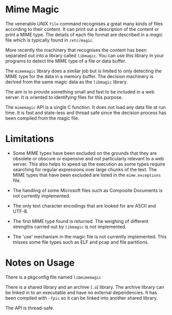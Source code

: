 
# Mime Magic

The venerable UNIX `file` command recognises a great many kinds of
files according to their content.  It can print out a description of
the content or print a MIME type.  The details of each file format are
described in a *magic* file which is typically found in `/etc/magic`.

More recently the machinery that recognises the content has been separated
out into a library called `libmagic`.  You can use this library in your
programs to detect the MIME type of a file or data buffer.

The `mimemagic` library does a similar job but is limited to only
detecting the MIME type for the data in a memory buffer.  The decision
machinery is derived from the same magic data as the `libmagic` library.

The aim is to provide something small and fast to be included in a web server.
It is oriented to identifying files for this purpose.

The `mimemagic` API is a single C function.  It does not load any data
file at run time.  It is fast and state-less and thread safe since the
decision process has been compiled from the magic file.

# Limitations

*   Some MIME types have been excluded on the grounds that they are
    obsolete or obscure or expensive and not particularly relevant to
    a web server. This also helps to speed up the execution as some
    types require searching for regular expressions over large chunks of
    the text. The MIME types that have been excluded are listed in the
    `mime.exceptions` file.

*   The handling of some Microsoft files such as Composite Documents
    is not currently implemented.

*   The only text character encodings that are looked for are ASCII
    and UTF-8.

*   The first MIME type found is returned. The weighing of different
    strengths carried out by `libmagic` is not implemented.

*   The 'use' mechanism in the magic file is not currently implemented.
    This misses some file types such as ELF and pcap and file partitions.

# Notes on Usage 

There is a pkgconfig file named `libmimemagic`

There is a shared library and an archive (`.a`) library.  The archive
library can be linked in to an executable and have no external
dependencies. It has been compiled with `-fpic` so it can be linked into
another shared library.

The API is thread-safe.
